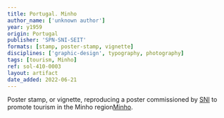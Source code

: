 ```yaml
---
title: Portugal. Minho
author_name: ['unknown author']
year: y1959
origin: Portugal
publisher: 'SPN-SNI-SEIT'
formats: [stamp, poster-stamp, vignette]
disciplines: ['graphic-design', typography, photography]
tags: [tourism, Minho]
ref: sol-410-0003
layout: artifact
date_added: 2022-06-21
---
```

Poster stamp, or vignette, reproducing a poster commissioned by <a class="text cat-link publisher" href="/publishers/SPN-SNI-SEIT/">SNI</a> to promote tourism in the Minho region<a class="text cat-link tag" href="/tags/Minho/">Minho</a>.
